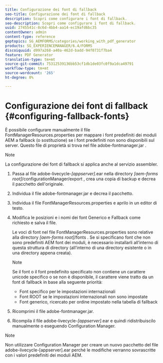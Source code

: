 ```yaml
---
title: Configurazione dei font di fallback
seo-title: Configurazione dei font di fallback
description: Scopri come configurare i font di fallback.
seo-description: Scopri come configurare i font di fallback.
uuid: 2745541c-8c6d-4bb4-aa14-ec19afd6bc35
contentOwner: admin
content-type: reference
geptopics: SG_AEMFORMS/categories/working_with_pdf_generator
products: SG_EXPERIENCEMANAGER/6.4/FORMS
discoiquuid: d997a268-a40a-462d-badd-94f0731f7ba4
feature: PDF Generator
translation-type: tm+mt
source-git-commit: 75312539136bb53cf1db1de03fc0f9a1dca49791
workflow-type: tm+mt
source-wordcount: '265'
ht-degree: 0%

---
```



# Configurazione dei font di fallback {#configuring-fallback-fonts}

È possibile configurare manualmente il file FontManagerResources.properties per mappare i font predefiniti dei moduli AEM a fallback (o sostituzione) se i font predefiniti non sono disponibili sul server. Questo file di proprietà si trova nel file adobe-fontmanager.jar .

>[!NOTE]
>
>La configurazione dei font di fallback si applica anche al servizio assembler.

1. Passa al file adobe-livecycle-*[appserver]*.ear nella directory *[aem-forms root]*/configurationManager/export , crea una copia di backup e decrea il pacchetto dell&#39;originale.
1. Individua il file adobe-fontmanager.jar e decrea il pacchetto.
1. Individua il file FontManagerResources.properties e aprilo in un editor di testo.
1. Modifica le posizioni e i nomi dei font Generico e Fallback come richiesto e salva il file.

   Le voci di font nel file FontManagerResources.properties sono relative alla directory *[aem-forms root]*/fonts . Se si specificano font che non sono predefiniti AEM font dei moduli, è necessario installarli all’interno di questa struttura di directory (all’interno di una directory esistente o in una directory appena creata).

   >[!NOTE]
   >
   >Se il font o il font predefinito specificato non contiene un carattere unicode specifico o se non è disponibile, il carattere viene tratto da un font di fallback in base alla seguente priorità:

   * Font specifico per le impostazioni internazionali
   * Font ROOT se le impostazioni internazionali non sono impostate
   * Font generico, ricercato per ordine impostato nella tabella di fallback

1. Ricomprimi il file adobe-fontmanager.jar.
1. Ricompila il file adobe-livecycle-*[appserver]*.ear e quindi ridistribuiscilo manualmente o eseguendo Configuration Manager.

>[!NOTE]
>
>Non utilizzare Configuration Manager per creare un nuovo pacchetto del file adobe-livecycle-[appserver].ear perché le modifiche verranno sovrascritte con i valori predefiniti dei moduli AEM.

